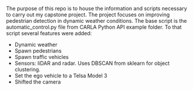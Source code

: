 The purpose of this repo is to house the information and scripts necessary to carry out my capstone project. 
The project focuses on improving pedestrian detection in dynamic weather conditions. 
The base script is the automatic_control.py file from CARLA Python API example folder. To that script several features were added:
  - Dynamic weather
  - Spawn pedestrians
  - Spawn traffic vehicles
  - Sensors: liDAR and radar. Uses DBSCAN from sklearn for object clustering.
  - Set the ego vehicle to a Telsa Model 3
  - Shifted the camera
